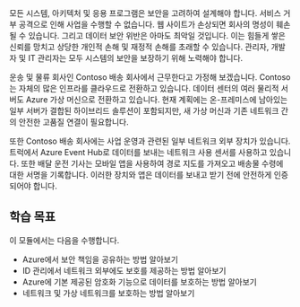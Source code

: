 모든 시스템, 아키텍처 및 응용 프로그램은 보안을 고려하여 설계해야 합니다. 서비스 거부 공격으로 인해 사업을 수행할 수 없습니다. 웹 사이트가 손상되면 회사의 명성이 훼손될 수 있습니다. 그리고 데이터 보안 위반은 아마도 최악일 것입니다. 이는 힘들게 쌓은 신뢰를 망치고 상당한 개인적 손해 및 재정적 손해를 초래할 수 있습니다. 관리자, 개발자 및 IT 관리자는 모두 시스템의 보안을 보장하기 위해 노력해야 합니다. 

운송 및 물류 회사인 Contoso 배송 회사에서 근무한다고 가정해 보겠습니다. Contoso는 자체의 많은 인프라를 클라우드로 전환하고 있습니다. 데이터 센터의 여러 물리적 서버도 Azure 가상 머신으로 전환하고 있습니다. 현재 계획에는 온-프레미스에 남아있는 일부 서버가 결합된 하이브리드 솔루션이 포함되지만, 새 가상 머신과 기존 네트워크 간의 안전한 고품질 연결이 필요합니다.

또한 Contoso 배송 회사에는 사업 운영과 관련된 일부 네트워크 외부 장치가 있습니다. 트럭에서 Azure Event Hub로 데이터를 보내는 네트워크 사용 센서를 사용하고 있습니다. 또한 배달 운전 기사는 모바일 앱을 사용하여 경로 지도를 가져오고 배송물 수령에 대한 서명을 기록합니다. 이러한 장치와 앱은 데이터를 보내고 받기 전에 안전하게 인증되어야 합니다.

## <a name="learning-objectives"></a>학습 목표

이 모듈에서는 다음을 수행합니다.

- Azure에서 보안 책임을 공유하는 방법 알아보기
- ID 관리에서 네트워크 외부에도 보호를 제공하는 방법 알아보기
- Azure에 기본 제공된 암호화 기능으로 데이터를 보호하는 방법 알아보기
- 네트워크 및 가상 네트워크를 보호하는 방법 알아보기
